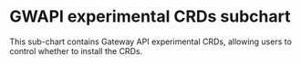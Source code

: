 # GWAPI experimental CRDs subchart

This sub-chart contains Gateway API experimental CRDs, allowing users to control whether to install the CRDs.

